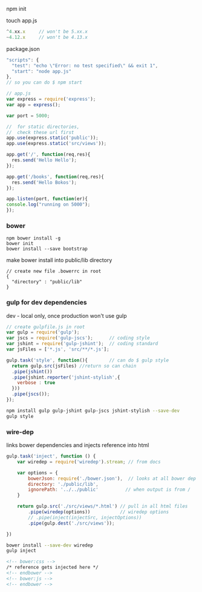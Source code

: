 npm init

touch app.js
```js
^4.xx.x     // won't be 5.xx.x
~4.12.x     // won't be 4.13.x
```
package.json
```js
"scripts": {
  "test": "echo \"Error: no test specified\" && exit 1",
  "start": "node app.js"
},
// so you can do $ npm start
```
```js
// app.js
var express = require('express');
var app = express();

var port = 5000;

//  for static directories,
//  check these url first
app.use(express.static('public'));
app.use(express.static('src/views'));

app.get('/', function(req,res){
  res.send('Hello Hello');
});

app.get('/books', function(req,res){
  res.send('Hello Bokos');
});

app.listen(port, function(er){
console.log("running on 5000");
});
```
### bower
```
npm bower install -g
bower init
bower install --save bootstrap
```
make bower install into public/lib directory
```
// create new file .bowerrc in root
{
  "directory" : "public/lib"
}
```

### gulp for dev dependencies
dev - local only, once production won't use gulp
```js
// create gulpfile.js in root
var gulp = require('gulp');
var jscs = require('gulp-jscs');      // coding style
var jshint = require('gulp-jshint');  // coding standard
var jsFiles = ['*.js', 'src/**/*.js'];

gulp.task('style', function(){        // can do $ gulp style
  return gulp.src(jsFiles) //return so can chain
  .pipe(jshint())
  .pipe(jshint.reporter('jshint-stylish',{
    verbose : true
  }))
  .pipe(jscs());
});
```
```sh
npm install gulp gulp-jshint gulp-jscs jshint-stylish --save-dev
gulp style
```

### wire-dep
links bower dependencies and injects reference into html
```js
gulp.task('inject', function () {
    var wiredep = require('wiredep').stream; // from docs

    var options = {
        bowerJson: require('./bower.json'),  // looks at all bower dep
        directory: './public/lib',           
        ignorePath: '../../public'          // when output is from /
    }

    return gulp.src('./src/views/*.html') // pull in all html files
        .pipe(wiredep(options))           // wiredep options
        // .pipe(inject(injectSrc, injectOptions))
        .pipe(gulp.dest('./src/views'));

})
```
```sh
bower install --save-dev wiredep
gulp inject
```
```html
<!-- bower:css -->
/* reference gets injected here */
<!-- endbower -->
<!-- bower:js -->
<!-- endbower -->
```
